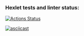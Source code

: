 ### Hexlet tests and linter status:
[![Actions Status](https://github.com/constvict/frontend-project-46/workflows/hexlet-check/badge.svg)](https://github.com/constvict/frontend-project-46/actions)

[![asciicast](https://asciinema.org/a/NyAUEINyTYujOfVzbxpETmkQc.svg)](https://asciinema.org/a/NyAUEINyTYujOfVzbxpETmkQc)